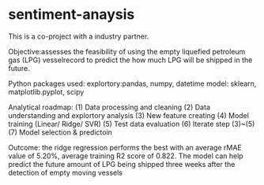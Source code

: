 # sentiment-anaysis

This is a co-project with a industry partner.

Objective:assesses the feasibility of using the empty liquefied petroleum gas (LPG) vesselrecord to predict the how much LPG will be shipped in the future. 

Python packages used:
                     explortory:pandas, numpy, datetime
                     model: sklearn, matplotlib.pyplot, scipy
                     
Analytical roadmap:
(1) Data processing and cleaning
(2) Data understanding and explortory analysis
(3) New feature creating
(4) Model training (Linear/ Ridge/ SVR)
(5) Test data evaluation
(6) Iterate step (3)~(5)
(7) Model selection & predictoin

Outcome: the ridge regression performs the best with an average rMAE value of 5.20%, average training R2 score of 0.822. The model  can help predict the future amount of LPG being shipped three weeks after the detection of empty moving vessels
                     
